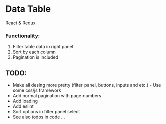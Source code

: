 # Data Table

React & Redux

### Functionality:
1. Filter table data in right panel
2. Sort by each column
3. Pagination is included 


## TODO:
* Make all desing more pretty (filter panel, buttons, inputs and etc.)  - Use some css/js framework
* Add normal pagination with page numbers
* Add loading
* Add eslint
* Sort options in filter panel select
* See also todos in code
...
